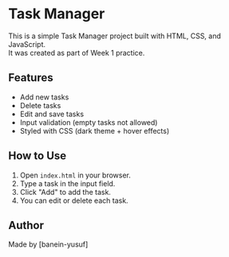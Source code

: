 # Task Manager 

This is a simple Task Manager project built with HTML, CSS, and JavaScript.  
It was created as part of Week 1 practice.

## Features
- Add new tasks
- Delete tasks
- Edit and save tasks
- Input validation (empty tasks not allowed)
- Styled with CSS (dark theme + hover effects)

## How to Use
1. Open `index.html` in your browser.
2. Type a task in the input field.
3. Click "Add" to add the task.
4. You can edit or delete each task.

## Author
Made by [banein-yusuf]